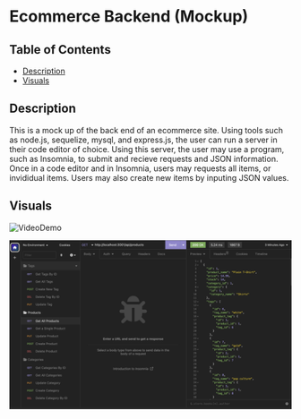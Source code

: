  # Ecommerce Backend (Mockup)

## Table of Contents
- [Description](#description)
- [Visuals](#visuals)

## Description
This is a mock up of the back end of an ecommerce site. Using tools such as node.js, sequelize, mysql, and express.js, the user can run a server in their code editor of choice. Using this server, the user may use a program, such as Insomnia, to submit and recieve requests and JSON information. Once in a code editor and in Insomnia, users may requests all items, or invididual items. Users may also create new items by inputing JSON values.

## Visuals
![VideoDemo](./assets/Video-Demonstration.gif)

![Screenshot](./assets/finalscreenshot.png)